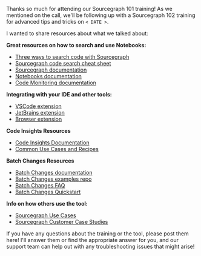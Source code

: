 Thanks so much for attending our Sourcegraph 101 training! As we mentioned on the call, we'll be following up with a Sourcegraph 102 training for advanced tips and tricks on `< DATE >`.

I wanted to share resources about what we talked about:

**Great resources on how to search and use Notebooks:**

* [Three ways to search code with Sourcegraph](https://learn.sourcegraph.com/three-ways-to-search-code-with-sourcegraph)
* [Sourcegraph code search cheat sheet](https://learn.sourcegraph.com/how-to-search-code-with-sourcegraph-a-cheat-sheet)
* [Sourcegraph documentation](https://docs.sourcegraph.com)
* [Notebooks documentation](https://docs.sourcegraph.com/notebooks)
* [Code Monitoring documentation](https://docs.sourcegraph.com/code_monitoring)

**Integrating with your IDE and other tools:**

* [VSCode extension](https://marketplace.visualstudio.com/items?itemName=sourcegraph.sourcegraph)
* [JetBrains extension](https://plugins.jetbrains.com/plugin/9682-sourcegraph)
* [Browser extension](https://docs.sourcegraph.com/integration/browser_extension)

**Code Insights Resources**

* [Code Insights Documentation](https://docs.sourcegraph.com/code_insights)
* [Common Use Cases and Recipes](https://docs.sourcegraph.com/code_insights/references/common_use_cases)

**Batch Changes Resources**

* [Batch Changes documentation](https://docs.sourcegraph.com/batch_changes)
* [Batch Changes examples repo](https://github.com/sourcegraph/batch-change-examples)
* [Batch Changes FAQ](https://docs.sourcegraph.com/batch_changes/references/faq)
* [Batch Changes Quickstart](https://docs.sourcegraph.com/batch_changes/quickstart#write-a-batch-spec)

**Info on how others use the tool:**

* [Sourcegraph Use Cases](https://about.sourcegraph.com/use-cases)
* [Sourcegraph Customer Case Studies](https://about.sourcegraph.com/case-studies)

If you have any questions about the training or the tool, please post them here! I'll answer them or find the appropriate answer for you, and our support team can help out with any troubleshooting issues that might arise!
